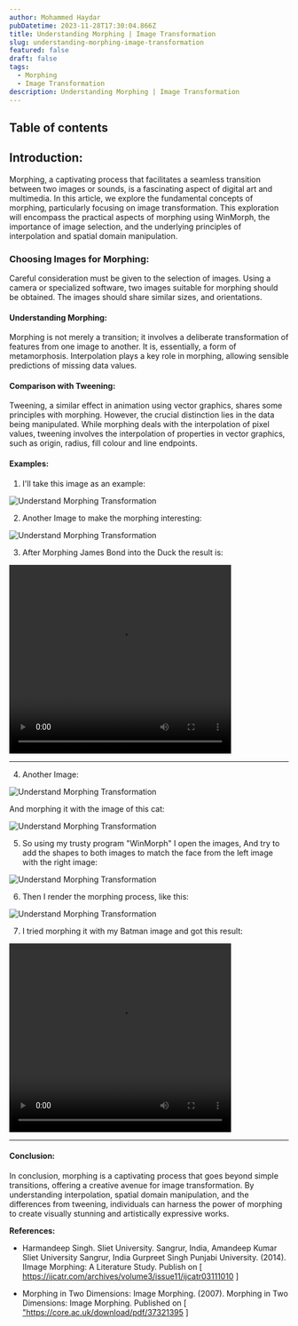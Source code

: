 ```yaml
---
author: Mohammed Haydar
pubDatetime: 2023-11-28T17:30:04.866Z
title: Understanding Morphing | Image Transformation
slug: understanding-morphing-image-transformation
featured: false
draft: false
tags:
  - Morphing
  - Image Transformation
description: Understanding Morphing | Image Transformation
---
```


## Table of contents

## Introduction:

Morphing, a captivating process that facilitates a seamless transition between two images or sounds, is a fascinating aspect of digital art and multimedia. In this article, we explore the fundamental concepts of morphing, particularly focusing on image transformation. This exploration will encompass the practical aspects of morphing using WinMorph, the importance of image selection, and the underlying principles of interpolation and spatial domain manipulation.

### Choosing Images for Morphing:

Careful consideration must be given to the selection of images. Using a camera or specialized software, two images suitable for morphing should be obtained. The images should share similar sizes, and orientations.

#### Understanding Morphing:

Morphing is not merely a transition; it involves a deliberate transformation of features from one image to another. It is, essentially, a form of metamorphosis. Interpolation plays a key role in morphing, allowing sensible predictions of missing data values.

#### Comparison with Tweening:

Tweening, a similar effect in animation using vector graphics, shares some principles with morphing. However, the crucial distinction lies in the data being manipulated. While morphing deals with the interpolation of pixel values, tweening involves the interpolation of properties in vector graphics, such as origin, radius, fill colour and line endpoints.

#### Examples:

1. I'll take this image as an example:

![Understand Morphing Transformation](./1.jpg)

2. Another Image to make the morphing interesting:

![Understand Morphing Transformation](./2.jpg)

3. After Morphing James Bond into the Duck the result is:

<video width="550" height="340" style="width: 400px" controls>
  <source src="/blogs/understanding-morphing-image-transformation/1.mp4" type="video/mp4">
  Your browser does not support the video tag.
</video>

---

4. Another Image:

![Understand Morphing Transformation](./3.jpg)

And morphing it with the image of this cat:

![Understand Morphing Transformation](./4.jpg)

5. So using my trusty program "WinMorph" I open the images, And try to add the shapes to both images to match the face from the left image with the right image:

![Understand Morphing Transformation](./5.png)

6. Then I render the morphing process, like this:

![Understand Morphing Transformation](./6.png)

7.  I tried morphing it with my Batman image and got this result:

<video width="550" height="340" style="width: 400px" controls>
  <source src="/blogs/understanding-morphing-image-transformation/2.mp4" type="video/mp4">
  Your browser does not support the video tag.
</video>

---

#### Conclusion:

In conclusion, morphing is a captivating process that goes beyond simple transitions, offering a creative avenue for image transformation. By understanding interpolation, spatial domain manipulation, and the differences from tweening, individuals can harness the power of morphing to create visually stunning and artistically expressive works.

**References:**

- Harmandeep Singh. Sliet University. Sangrur, India, Amandeep Kumar Sliet University Sangrur, India Gurpreet Singh Punjabi University. (2014). IImage Morphing: A Literature Study. Publish on [ <a href="https://ijcatr.com/archives/volume3/issue11/ijcatr03111010.pdf" title="Morphing in Two Dimensions: Image Morphing" target="_blank" >https://ijcatr.com/archives/volume3/issue11/ijcatr03111010</a> ]

- Morphing in Two Dimensions: Image Morphing. (2007). Morphing in Two Dimensions: Image Morphing. Published on [ <a href="https://core.ac.uk/download/pdf/37321395.pdf" title="Morphing in Two Dimensions: Image Morphing" target="_blank" >"https://core.ac.uk/download/pdf/37321395</a> ]
